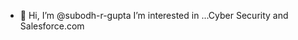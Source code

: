 - 👋 Hi, I’m @subodh-r-gupta
I’m interested in ...Cyber Security and Salesforce.com

<!---
subodh-r-gupta/subodh-r-gupta is a ✨ special ✨ repository because its `README.md` (this file) appears on your GitHub profile.
You can click the Preview link to take a look at your changes.
--->
